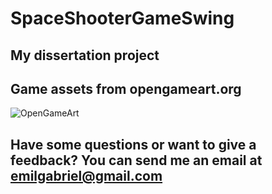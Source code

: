 # SpaceShooterGameSwing

## My dissertation project

## Game assets from opengameart.org

![OpenGameArt](https://user-images.githubusercontent.com/72876989/121369899-ead94a00-c944-11eb-944f-4857ef858ec6.jpg)

## Have some questions or want to give a feedback? You can send me an email at emilgabriel@gmail.com

